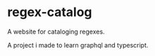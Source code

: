 # regex-catalog
A website for cataloging regexes.

A project i made to learn graphql and typescript.
